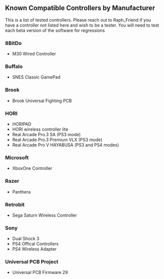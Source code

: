 ## Known Compatible Controllers by Manufacturer
This is a list of tested controllers. Please reach out to Raph_Friend if you have a controller not listed here and wish to be a tester.  You will need to test each beta version of the software for regressions

### 8BitDo
- M30 Wired Controller

### Buffalo
- SNES Classic GamePad

### Brook
- Brook Universal Fighting PCB

### HORI
- HORIPAD
- HORI wireless controller lite
- Real Arcade Pro.3 SA (PS3 mode)
- Real Arcade Pro.3 Premium VLX (PS3 mode)
- Real Arcade Pro V HAYABUSA (PS3 and PS4 modes)

### Microsoft
- XboxOne Controller

### Razer
- Panthera

### Retrobit
- Sega Saturn Wireless Controller

### Sony
- Dual Shock 3
- PS4 Offical Controllers
- PS4 Wireless Adapter

### Universal PCB Project
- Universal PCB Firmware 29